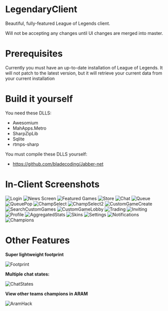 LegendaryClient
===============

Beautiful, fully-featured League of Legends client.

Will not be accepting any changes until UI changes are merged into master.

Prerequisites
=============

Currently you must have an up-to-date installation of League of Legends. It will not patch to the latest version, but it will retrieve your current data from your current installation

Build it yourself
=================

You need these DLLS:

* Awesomium
* MahApps.Metro
* SharpZipLib
* Sqlite
* rtmps-sharp

You must compile these DLLS yourself:

* https://github.com/bladecoding/Jabber-net

In-Client Screenshots
=====================

![Login](http://puu.sh/5Q7jT.jpg)
![News Screen](http://i.imgur.com/83YTpKC.png)
![Featured Games](http://i.imgur.com/CZi2708.png)
![Store](http://i.imgur.com/raXcBfv.png)
![Chat](http://i.imgur.com/ekaYYms.png)
![Queue](http://i.imgur.com/ZpZiyJ5.png)
![QueuePop](http://i.imgur.com/KAt5KXR.png)
![ChampSelect](http://i.imgur.com/PBWFcfp.jpg)
![ChampSelect2](http://i.imgur.com/V57akNp.png)
![CustomGameCreate](http://puu.sh/5Q7yH.jpg)
![SearchCustomGames](http://puu.sh/5Q7zE.png)
![CustomGameLobby](http://puu.sh/5Q7Av.jpg)
![Trading](http://puu.sh/5NcEw.jpg)
![Inviting](http://i.imgur.com/99q4kcd.png)
![Profile](http://i.imgur.com/qDC9puY.png)
![AggregatedStats](http://puu.sh/5Q7E2.jpg)
![Skins](http://i.imgur.com/Nz99jq7.jpg)
![Settings](http://i.imgur.com/3wCyfN1.png)
![Notifications](http://i.imgur.com/JX9AH37.png)
![Champions](http://i.imgur.com/fJdYZd5.jpg)

Other Features
======

**Super lightweight footprint**

![Footprint](http://i.imgur.com/BAN9o6X.png)

**Multiple chat states:**

![ChatStates](http://i.imgur.com/TY96nl5.png)

**View other teams champions in ARAM**

![AramHack](http://i.imgur.com/3t3uNsU.png)
